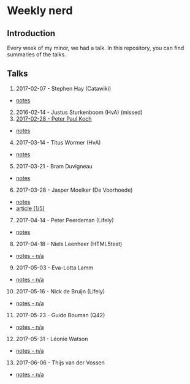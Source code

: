# Weekly nerd

## Introduction
Every week of my minor, we had a talk. In this repository, you can find summaries of the talks.

## Talks
1. 2017-02-07 - Stephen Hay (Catawiki)
  * [notes](https://github.com/Frankwarnaar/minor-weekly-nerd/blob/master/1.stephen_hay.md)
2. 2016-02-14 - Justus Sturkenboom (HvA) (missed)
3. [2017-02-28 - Peter Paul Koch](https://github.com/Frankwarnaar/minor-weekly-nerd/blob/master/2.ppk.md)
 * [notes](https://github.com/Frankwarnaar/minor-weekly-nerd/blob/master/2.ppk.md)
4. 2017-03-14 - Titus Wormer (HvA)
 * [notes](https://github.com/Frankwarnaar/minor-weekly-nerd/blob/master/4.titus.md)
5. 2017-03-21 - Bram Duvigneau
 * [notes](https://github.com/Frankwarnaar/minor-weekly-nerd/blob/master/5.bram.md)
6. 2017-03-28 - Jasper Moelker (De Voorhoede)
 * [notes](https://github.com/Frankwarnaar/minor-weekly-nerd/blob/master/6.jasper.md)
 * [article (1/5)](https://github.com/Frankwarnaar/minor-weekly-nerd/blob/master/6.%20Progressive%20enhancement.md)
7. 2017-04-14 - Peter Peerdeman (Lifely)
 * [notes](https://github.com/Frankwarnaar/minor-weekly-nerd/blob/master/7.peter.md)
8. 2017-04-18 - Niels Leenheer (HTML5test)
 * [notes - n/a]()
9. 2017-05-03 - Eva-Lotta Lamm
 * [notes - n/a]()
10. 2017-05-16 - Nick de Bruijn (Lifely)
 * [notes - n/a]()
11. 2017-05-23 - Guido Bouman (Q42)
 * [notes - n/a]()
12. 2017-05-31 - Léonie Watson
 * [notes - n/a]()
13. 2017-06-06 - Thijs van der Vossen
 * [notes - n/a]()
